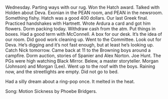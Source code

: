 Wednesday. Parting ways with our rug. Won the Hatch award. Talked with Holden about Deva. Exonian in the PEAN room, and PEAN in the newsroom. Something fishy. Hatch was a good 400 dollars. Our last Greek final. Practiced handshakes with Hartnett. Wrote Ardura a card and got him flowers. Dorm packing today. Withdraw cash from the atm. Put things in boxes. Had a good term with McConnell. A box for our desk. It’s the idea of our room. Did good work cleaning up. Went to the Committee. Look out for Deva. He’s digging and it’s not fast enough, but at least he’s looking up. Catch Nick tomorrow. Came back at 11 to the Browning boys around a campfire. Dorm auction, stories of Spanier and Alex Norton. Joe Hunt. The PGs were high watching Black Mirror. Belew, a master storyteller. Morgan (Johnson) and Morgan (Lee). Went up to the roof with the boys. Raining now, and the streetlights are empty. Did not go to bed.  
   
Had a silly dream about a ring-pop once. It melted in the heat. 

Song: Motion Sickness by Phoebe Bridgers.